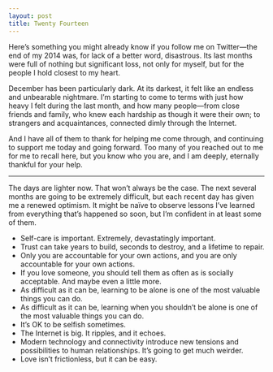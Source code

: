 ```yaml
---
layout: post
title: Twenty Fourteen
---
```


Here’s something you might already know if you follow me on Twitter—the end of my 2014 was, for lack of a better word, disastrous. Its last months were full of nothing but significant loss, not only for myself, but for the people I hold closest to my heart.

December has been particularly dark. At its darkest, it felt like an endless and unbearable nightmare. I’m starting to come to terms with just how heavy I felt during the last month, and how many people—from close friends and family, who knew each hardship as though it were their own; to strangers and acquaintances, connected dimly through the Internet.

And I have all of them to thank for helping me come through, and continuing to support me today and going forward. Too many of you reached out to me for me to recall here, but you know who you are, and I am deeply, eternally thankful for your help.

* * *

The days are lighter now. That won’t always be the case. The next several months are going to be extremely difficult, but each recent day has given me a renewed optimism. It might be naïve to observe lessons I’ve learned from everything that’s happened so soon, but I’m confident in at least some of them.

- Self-care is important. Extremely, devastatingly important.
- Trust can take years to build, seconds to destroy, and a lifetime to repair.
- Only you are accountable for your own actions, and you are only accountable for your own actions.
- If you love someone, you should tell them as often as is socially acceptable. And maybe even a little more.
- As difficult as it can be, learning to be alone is one of the most valuable things you can do.
- As difficult as it can be, learning when you shouldn’t be alone is one of the most valuable things you can do.
- It’s OK to be selfish sometimes.
- The Internet is big. It ripples, and it echoes.
- Modern technology and connectivity introduce new tensions and possibilities to human relationships. It’s going to get much weirder.
- Love isn’t frictionless, but it can be easy.
